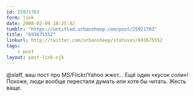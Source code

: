 ```yaml
---
id: 25921703
form: link
date: 2008-02-09 18:25:42
tumblr: "https://untitled.urbansheep.com/post/25921703"
title: "693675552"
linkurl: http://twitter.com/urbansheep/statuses/693675552
tags:
    - post
layout: post-link.njk
---
```

<p>@slaff, ваш пост про MS/Flickr/Yahoo жжот&hellip; Ещё один «кусок соли»! Похоже, люди вообще перестали думать или хотя бы читать. Жесть ваще.</p>

